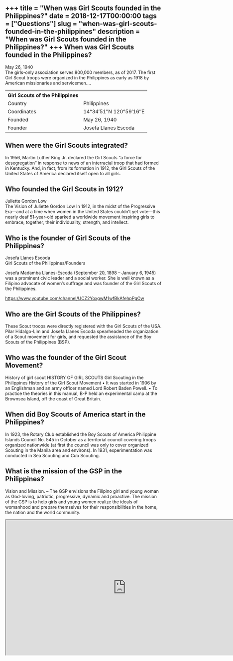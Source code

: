 +++
title = "When was Girl Scouts founded in the Philippines?"
date = 2018-12-17T00:00:00
tags = ["Questions"]
slug = "when-was-girl-scouts-founded-in-the-philippines"
description = "When was Girl Scouts founded in the Philippines?"
+++
When was Girl Scouts founded in the Philippines?
------------------------------------------------

May 26, 1940  
The girls-only association serves 800,000 members, as of 2017. The first Girl Scout troops were organized in the Philippines as early as 1918 by American missionaries and servicemen….

<table><tr><th>Girl Scouts of the Philippines</th></tr><tr><td>Country</td><td>Philippines</td></tr><tr><td>Coordinates</td><td>14°34′51″N 120°59′16″E</td></tr><tr><td>Founded</td><td>May 26, 1940</td></tr><tr><td>Founder</td><td>Josefa Llanes Escoda</td></tr></table>

When were the Girl Scouts integrated?
-------------------------------------

In 1956, Martin Luther King Jr. declared the Girl Scouts “a force for desegregation” in response to news of an interracial troop that had formed in Kentucky. And, in fact, from its formation in 1912, the Girl Scouts of the United States of America declared itself open to all girls.

Who founded the Girl Scouts in 1912?
------------------------------------

Juliette Gordon Low  
The Vision of Juliette Gordon Low In 1912, in the midst of the Progressive Era—and at a time when women in the United States couldn’t yet vote—this nearly deaf 51-year-old sparked a worldwide movement inspiring girls to embrace, together, their individuality, strength, and intellect.

Who is the founder of Girl Scouts of the Philippines?
-----------------------------------------------------

Josefa Llanes Escoda  
Girl Scouts of the Philippines/Founders

Josefa Madamba Llanes-Escoda (September 20, 1898 – January 6, 1945) was a prominent civic leader and a social worker. She is well known as a Filipino advocate of women’s suffrage and was founder of the Girl Scouts of the Philippines.

https://www.youtube.com/channel/UCZ2YoxgwM1wfBkAfehpPgOw

Who are the Girl Scouts of the Philippines?
-------------------------------------------

These Scout troops were directly registered with the Girl Scouts of the USA. Pilar Hidalgo-Lim and Josefa Llanes Escoda spearheaded the organization of a Scout movement for girls, and requested the assistance of the Boy Scouts of the Philippines (BSP).

Who was the founder of the Girl Scout Movement?
-----------------------------------------------

History of girl scout HISTORY OF GIRL SCOUTS Girl Scouting in the Philippines History of the Girl Scout Movement • It was started in 1906 by an Englishman and an army officer named Lord Robert Baden Powell. • To practice the theories in this manual, B-P held an experimental camp at the Brownsea Island, off the coast of Great Britain.

When did Boy Scouts of America start in the Philippines?
--------------------------------------------------------

In 1923, the Rotary Club established the Boy Scouts of America Philippine Islands Council No. 545 in October as a territorial council covering troops organized nationwide (at first the council was only to cover organized Scouting in the Manila area and environs). In 1931, experimentation was conducted in Sea Scouting and Cub Scouting.

What is the mission of the GSP in the Philippines?
--------------------------------------------------

Vision and Mission. – The GSP envisions the Filipino girl and young woman as God-loving, patriotic, progressive, dynamic and proactive. The mission of the GSP is to help girls and young women realize the ideals of womanhood and prepare themselves for their responsibilities in the home, the nation and the world community.

<iframe allow="accelerometer; autoplay; clipboard-write; encrypted-media; gyroscope; picture-in-picture" allowfullscreen="" class="__youtube_prefs__  epyt-is-override  no-lazyload" data-no-lazy="1" data-origheight="433" data-origwidth="770" data-skipgform_ajax_framebjll="" height="433" id="_ytid_34108" loading="lazy" src="https://www.youtube.com/embed/qL2_49ZMQ4k?enablejsapi=1&autoplay=0&cc_load_policy=0&cc_lang_pref=&iv_load_policy=1&loop=0&modestbranding=0&rel=1&fs=1&playsinline=0&autohide=2&theme=dark&color=red&controls=1&" title="YouTube player" width="770"></iframe>